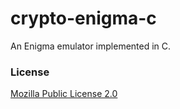 # crypto-enigma-c

An Enigma emulator implemented in C.

### License
[Mozilla Public License 2.0](https://spdx.org/licenses/MPL-2.0.html)
